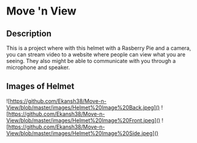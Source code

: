 # Move 'n View

## Description

This is a project where with this helmet with a Rasberry Pie and a camera,
you can stream video to a website where people can view what you are seeing.
They also might be able to communicate with you through a microphone and speaker.

## Images of Helmet

![https://github.com/Ekansh38/Move-n-View/blob/master/images/Helmet%20Image%20Back.jpeg]()
![https://github.com/Ekansh38/Move-n-View/blob/master/images/Helmet%20Image%20Front.jpeg]()
![https://github.com/Ekansh38/Move-n-View/blob/master/images/Helmet%20Image%20Side.jpeg]()
